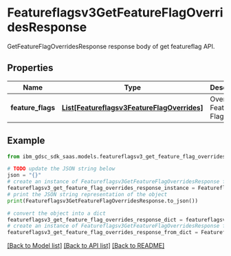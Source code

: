 # Featureflagsv3GetFeatureFlagOverridesResponse

GetFeatureFlagOverridesResponse response body of get featureflag API.

## Properties

Name | Type | Description | Notes
------------ | ------------- | ------------- | -------------
**feature_flags** | [**List[Featureflagsv3FeatureFlagOverrides]**](Featureflagsv3FeatureFlagOverrides.md) | Overrides Feature Flag. | [optional] 

## Example

```python
from ibm_gdsc_sdk_saas.models.featureflagsv3_get_feature_flag_overrides_response import Featureflagsv3GetFeatureFlagOverridesResponse

# TODO update the JSON string below
json = "{}"
# create an instance of Featureflagsv3GetFeatureFlagOverridesResponse from a JSON string
featureflagsv3_get_feature_flag_overrides_response_instance = Featureflagsv3GetFeatureFlagOverridesResponse.from_json(json)
# print the JSON string representation of the object
print(Featureflagsv3GetFeatureFlagOverridesResponse.to_json())

# convert the object into a dict
featureflagsv3_get_feature_flag_overrides_response_dict = featureflagsv3_get_feature_flag_overrides_response_instance.to_dict()
# create an instance of Featureflagsv3GetFeatureFlagOverridesResponse from a dict
featureflagsv3_get_feature_flag_overrides_response_from_dict = Featureflagsv3GetFeatureFlagOverridesResponse.from_dict(featureflagsv3_get_feature_flag_overrides_response_dict)
```
[[Back to Model list]](../README.md#documentation-for-models) [[Back to API list]](../README.md#documentation-for-api-endpoints) [[Back to README]](../README.md)


